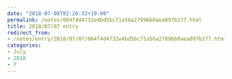 ```yaml
---
date: "2018-07-08T02:20:32+10:00"
permalink: /notes/084f4d4732e4bd5bc71a56a27896b0aea097b277.html
title: 2018/07/07 entry
redirect_from:
- /notes/entry/2018/07/07/084f4d4732e4bd5bc71a56a27896b0aea097b277.html
categories:
- July
- 2018
- 7
---
```

